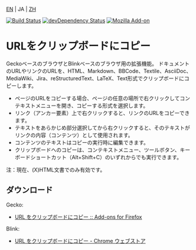[EN](./README.md) | JA | [ZH](./README.zh.md)

[![Build Status](https://travis-ci.org/asamuzaK/url2clipboard.svg?branch=master)](https://travis-ci.org/asamuzaK/url2clipboard)
[![devDependency Status](https://david-dm.org/asamuzaK/url2clipboard/dev-status.svg)](https://david-dm.org/asamuzaK/url2clipboard?type=dev)
[![Mozilla Add-on](https://img.shields.io/amo/v/url2clipboard@asamuzak.jp.svg)](https://addons.mozilla.org/firefox/addon/url2clipboard/)

# URLをクリップボードにコピー

GeckoベースのブラウザとBlinkベースのブラウザ用の拡張機能。
ドキュメントのURLやリンクのURLを、HTML、Markdown、BBCode、Textile、AsciiDoc、MediaWiki、Jira、reStructuredText、LaTeX、Text形式でクリップボードにコピーします。

* ページのURLをコピーする場合、ページの任意の場所で右クリックしてコンテキストメニューを開き、コピーする形式を選択します。
* リンク（アンカー要素）上で右クリックすると、リンクのURLをコピーできます。
* テキストをあらかじめ部分選択してから右クリックすると、そのテキストがリンクの内容（コンテンツ）として使用されます。
* コンテンツのテキストはコピーの実行時に編集できます。
* クリップボードへのコピーは、コンテキストメニュー、ツールボタン、キーボードショートカット（Alt+Shift+C）のいずれからでも実行できます。

注：現在、(X)HTML文書でのみ有効です。

## ダウンロード

Gecko:
* [URL をクリップボードにコピー :: Add-ons for Firefox](https://addons.mozilla.org/firefox/addon/url2clipboard/ "URL をクリップボードにコピー :: Add-ons for Firefox")

Blink:
* [URL をクリップボードにコピー - Chrome ウェブストア](https://chrome.google.com/webstore/detail/copy-url-to-clipboard/miancenhdlkbmjmhlginhaaepbdnlllc "URL をクリップボードにコピー - Chrome ウェブストア")

